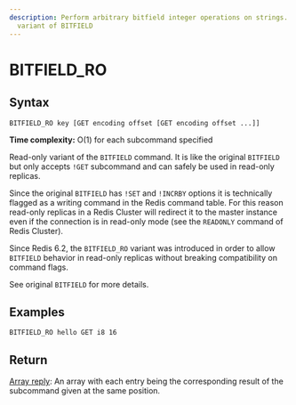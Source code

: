 ```yaml
---
description: Perform arbitrary bitfield integer operations on strings. Read-only
  variant of BITFIELD
---
```


# BITFIELD_RO

## Syntax

    BITFIELD_RO key [GET encoding offset [GET encoding offset ...]]

**Time complexity:** O(1) for each subcommand specified

Read-only variant of the `BITFIELD` command.
It is like the original `BITFIELD` but only accepts `!GET` subcommand and can safely be used in read-only replicas.

Since the original `BITFIELD` has `!SET` and `!INCRBY` options it is technically flagged as a writing command in the Redis command table.
For this reason read-only replicas in a Redis Cluster will redirect it to the master instance even if the connection is in read-only mode (see the `READONLY` command of Redis Cluster).

Since Redis 6.2, the `BITFIELD_RO` variant was introduced in order to allow `BITFIELD` behavior in read-only replicas without breaking compatibility on command flags.

See original `BITFIELD` for more details.

## Examples

```
BITFIELD_RO hello GET i8 16
```

## Return

[Array reply](https://redis.io/docs/reference/protocol-spec#resp-arrays): An array with each entry being the corresponding result of the subcommand given at the same position.

